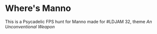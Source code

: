 # Where's Manno

This is a Psycadelic FPS hunt for Manno made for #LDJAM 32, theme _An Unconventional Weapon_

